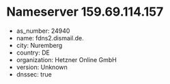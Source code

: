 # Nameserver 159.69.114.157

* as_number: 24940
* name: fdns2.dismail.de.
* city: Nuremberg
* country: DE
* organization: Hetzner Online GmbH
* version: Unknown
* dnssec: true
